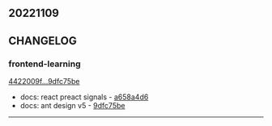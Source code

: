 ## 20221109

## CHANGELOG

### frontend-learning

[4422009f...9dfc75be](https://github.com/zhbhun/frontend-learning/compare/4422009f...9dfc75be)

* docs: react preact signals - [a658a4d6](https://github.com/zhbhun/frontend-learning/commit/a658a4d60e491fa8e2a2cf0a94105336554c1cdc)
* docs: ant design v5 - [9dfc75be](https://github.com/zhbhun/frontend-learning/commit/9dfc75be216f6db1a7724441f72e0932fda7d515)

---

